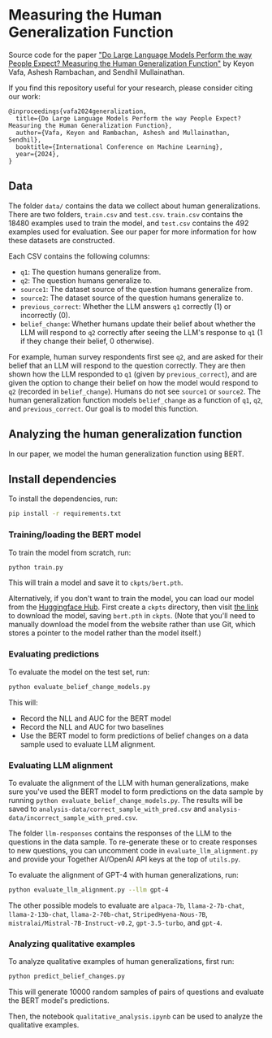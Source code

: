 # Measuring the Human Generalization Function
Source code for the paper ["Do Large Language Models Perform the way People Expect? Measuring the Human Generalization Function"](https://arxiv.org/abs/2406.01382) by Keyon Vafa, Ashesh Rambachan, and Sendhil Mullainathan.

If you find this repository useful for your research, please consider citing our work:

```
@inproceedings{vafa2024generalization,
  title={Do Large Language Models Perform the way People Expect? Measuring the Human Generalization Function},
  author={Vafa, Keyon and Rambachan, Ashesh and Mullainathan, Sendhil},
  booktitle={International Conference on Machine Learning},
  year={2024},
}
```

## Data

The folder `data/` contains the data we collect about human generalizations. There are two folders, `train.csv` and `test.csv`. `train.csv` contains the 18480 examples used to train the model, and `test.csv` contains the 492 examples used for evaluation. See our paper for more information for how these datasets are constructed.

Each CSV contains the following columns:
- `q1`: The question humans generalize from.
- `q2`: The question humans generalize to.
- `source1`: The dataset source of the question humans generalize from.
- `source2`: The dataset source of the question humans generalize to.
- `previous_correct`: Whether the LLM answers `q1` correctly (1) or incorrectly (0).
- `belief_change`: Whether humans update their belief about whether the LLM will respond to `q2` correctly after seeing the LLM's response to `q1` (1 if they change their belief, 0 otherwise).

For example, human survey respondents first see `q2`, and are asked for their belief that an LLM will respond to the question correctly. They are then shown how the LLM responded to `q1` (given by `previous_correct`), and are given the option to change their belief on how the model would respond to `q2` (recorded in `belief_change`). Humans do not see `source1` or `source2`. The human generalization function models `belief_change` as a function of `q1`, `q2`, and `previous_correct`. Our goal is to model this function. 


## Analyzing the human generalization function
In our paper, we model the human generalization function using BERT. 

## Install dependencies
To install the dependencies, run:
```bash
pip install -r requirements.txt
```


### Training/loading the BERT model
To train the model from scratch, run:
```bash
python train.py
```
This will train a model and save it to `ckpts/bert.pth`.

Alternatively, if you don't want to train the model, you can load our model from the [Huggingface Hub](https://huggingface.co/keyonvafa/human-generalization-bert/blob/main/bert.pth). First create a `ckpts` directory, then visit [the link](https://huggingface.co/keyonvafa/human-generalization-bert/blob/main/bert.pth) to download the model, saving `bert.pth` in `ckpts`. (Note that you'll need to manually download the model from the website rather than use Git, which stores a pointer to the model rather than the model itself.)

### Evaluating predictions
To evaluate the model on the test set, run:
```bash
python evaluate_belief_change_models.py
``` 
This will:
- Record the NLL and AUC for the BERT model
- Record the NLL and AUC for two baselines
- Use the BERT model to form predictions of belief changes on a data sample used to evaluate LLM alignment. 

### Evaluating LLM alignment
To evaluate the alignment of the LLM with human generalizations, make sure you've used the BERT model to form predictions on the data sample by running `python evaluate_belief_change_models.py`. The results will be saved to `analysis-data/correct_sample_with_pred.csv` and `analysis-data/incorrect_sample_with_pred.csv`. 

The folder `llm-responses` contains the responses of the LLM to the questions in the data sample. To re-generate these or to create responses to new questions, you can uncomment code in `evaluate_llm_alignment.py` and provide your Together AI/OpenAI API keys at the top of `utils.py`.

To evaluate the alignment of GPT-4 with human generalizations, run:
```bash
python evaluate_llm_alignment.py --llm gpt-4
```
The other possible models to evaluate are `alpaca-7b`, `llama-2-7b-chat`, `llama-2-13b-chat`, `llama-2-70b-chat`, `StripedHyena-Nous-7B`, `mistralai/Mistral-7B-Instruct-v0.2`, `gpt-3.5-turbo`, and `gpt-4`.

### Analyzing qualitative examples
To analyze qualitative examples of human generalizations, first run:
```bash
python predict_belief_changes.py
```
This will generate 10000 random samples of pairs of questions and evaluate the BERT model's predictions. 

Then, the notebook `qualitative_analysis.ipynb` can be used to analyze the qualitative examples.
